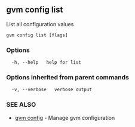 ## gvm config list

List all configuration values

```
gvm config list [flags]
```

### Options

```
  -h, --help   help for list
```

### Options inherited from parent commands

```
  -v, --verbose   verbose output
```

### SEE ALSO

* [gvm config](gvm_config.md)	 - Manage gvm configuration

